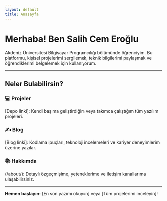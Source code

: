 ```yaml
---
layout: default
title: Anasayfa
---
```


# Merhaba! Ben Salih Cem Eroğlu

Akdeniz Üniversitesi Bilgisayar Programcılığı bölümünde öğrenciyim. Bu platformu, kişisel projelerimi sergilemek, teknik bilgilerimi paylaşmak ve öğrendiklerimi belgelemek için kullanıyorum.

---

## Neler Bulabilirsin?

### 💻 Projeler

[Depo linki]: Kendi başıma geliştirdiğim veya takımca çalıştığım tüm yazılım projeleri.

### ✍️ Blog

[Blog linki]: Kodlama ipuçları, teknoloji incelemeleri ve kariyer deneyimlerim üzerine yazılar.

### 📚 Hakkımda

(/about/): Detaylı özgeçmişime, yeteneklerime ve iletişim kanallarıma ulaşabilirsiniz.

---
**Hemen başlayın:** [En son yazımı okuyun] veya [Tüm projelerimi inceleyin]!
